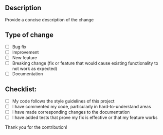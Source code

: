 ## Description
 
Provide a concise description of the change

## Type of change

- [ ] Bug fix
- [ ] Improvement
- [ ] New feature
- [ ] Breaking change (fix or feature that would cause existing functionality to not work as expected)
- [ ] Documentation

## Checklist:

- [ ] My code follows the style guidelines of this project
- [ ] I have commented my code, particularly in hard-to-understand areas
- [ ] I have made corresponding changes to the documentation
- [ ] I have added tests that prove my fix is effective or that my feature works

Thank you for the contribution!
